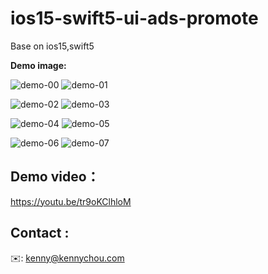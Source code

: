 # **ios15-swift5-ui-ads-promote**
Base on ios15,swift5

**Demo image:**

![demo-00](https://github.com/kennychou566/ios15-swift5-ui-ads-promote/blob/main/demo/00.png)
![demo-01](https://github.com/kennychou566/ios15-swift5-ui-ads-promote/blob/main/demo/01.png)

![demo-02](https://github.com/kennychou566/ios15-swift5-ui-ads-promote/blob/main/demo/02.png)
![demo-03](https://github.com/kennychou566/ios15-swift5-ui-ads-promote/blob/main/demo/03.png)

![demo-04](https://github.com/kennychou566/ios15-swift5-ui-ads-promote/blob/main/demo/04.png)
![demo-05](https://github.com/kennychou566/ios15-swift5-ui-ads-promote/blob/main/demo/05.png)

![demo-06](https://github.com/kennychou566/ios15-swift5-ui-ads-promote/blob/main/demo/06.png)
![demo-07](https://github.com/kennychou566/ios15-swift5-ui-ads-promote/blob/main/demo/07.png)

## Demo video：

https://youtu.be/tr9oKClhloM

## Contact :
✉️: kenny@kennychou.com
